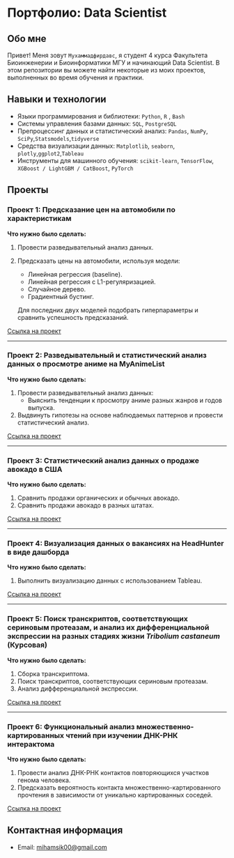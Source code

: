 # Портфолио: Data Scientist

## Обо мне 

Привет! Меня зовут ``Мухаммадфирдавс``, я студент 4 курса Факультета Биоинженерии и Биоинформатики МГУ и начинающий Data Scientist. 
В этом репозитории вы можете найти некоторые из моих проектов, выполненных во время обучения и практики.
<br>

## Навыки и технологии
- Языки программирования и библиотеки: ``Python``, ``R`` , ``Bash``
- Системы управления базами данных: ``SQL``, ``PostgreSQL``
- Препроцессинг данных и статистический анализ: ``Pandas``, ``NumPy``, ``SciPy``,``Statsmodels``,``tidyverse``
- Средства визуализации данных: ``Matplotlib``, ``seaborn``, ``plotly``,``ggplot2``,``Tableau``
- Инструменты для машинного обучения: ``scikit-learn``, ``TensorFlow``, ``XGBoost / LightGBM / CatBoost``, ``PyTorch``



## Проекты

### Проект 1: Предсказание цен на автомобили по характеристикам
**Что нужно было сделать:**
1. Провести разведывательный анализ данных.
2. Предсказать цены на автомобили, используя модели:
   - Линейная регрессия (baseline).
   - Линейная регрессия с L1-регуляризацией.
   - Случайное дерево.
   - Градиентный бустинг. 
   
   Для последних двух моделей подобрать гиперпараметры и сравнить успешность предсказаний.

[Ссылка на проект](https://github.com/miham12/miham12/blob/main/car_price_prediction.ipynb)

---

### Проект 2: Разведывательный и статистический анализ данных о просмотре аниме на MyAnimeList
**Что нужно было сделать:**
1. Провести разведывательный анализ данных:
   - Выяснить тенденции к просмотру аниме разных жанров и годов выпуска.
2. Выдвинуть гипотезы на основе наблюдаемых паттернов и провести статистический анализ.

[Ссылка на проект](https://github.com/miham12/miham12/blob/main/myanimelist_analysis.ipynb)

---

### Проект 3: Статистический анализ данных о продаже авокадо в США
**Что нужно было сделать:**
1. Сравнить продажи органических и обычных авокадо.
2. Сравнить продажи авокадо в разных штатах.

[Ссылка на проект](https://github.com/miham12/miham12/blob/main/avocado_analysis.pdf)

---

### Проект 4: Визуализация данных о вакансиях на HeadHunter в виде дашборда
**Что нужно было сделать:**
1. Выполнить визуализацию данных с использованием Tableau.

[Ссылка на проект](https://github.com/miham12/miham12/blob/main/headhunter_dashbord.png)

---

### Проект 5: Поиск транскриптов, соответствующих сериновым протеазам, и анализ их дифференциальной экспрессии на разных стадиях жизни *Tribolium castaneum* (Курсовая)
**Что нужно было сделать:**
1. Сборка транскриптома.
2. Поиск транскриптов, соответствующих сериновым протеазам.
3. Анализ дифференциальной экспрессии.

[Ссылка на проект](https://github.com/miham12/miham12/blob/main/transcripts_tribolium_castaneum/kursovaya1.pdf)

---

### Проект 6: Функциональный анализ множественно-картированных чтений при изучении ДНК-РНК интерактома
**Что нужно было сделать:**
1. Провести анализ ДНК-РНК контактов повторяющихся участков генома человека.
2. Предсказать вероятность контакта множественно-картированного прочтения в зависимости от уникально картированных соседей.

[Ссылка на проект](https://github.com/miham12/miham12/blob/main/multi_mapping/kursovaya2_poster_final%20(1).pdf)

## Контактная информация
- Email: mihamsik00@gmail.com
<!--
**miham12/miham12** is a ✨ _special_ ✨ repository because its `README.md` (this file) appears on your GitHub profile.

Here are some ideas to get you started:

- 🔭 I’m currently working on ...
- 🌱 I’m currently learning ...
- 👯 I’m looking to collaborate on ...
- 🤔 I’m looking for help with ...
- 💬 Ask me about ...
- 📫 How to reach me: ...
- 😄 Pronouns: ...
- ⚡ Fun fact: ...
-->
